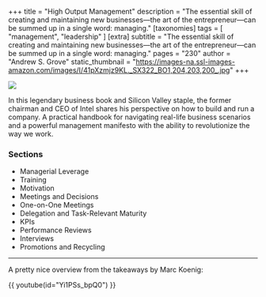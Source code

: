 +++
title = "High Output Management"
description = "The essential skill of creating and maintaining new businesses—the art of the entrepreneur—can be summed up in a single word: managing."
[taxonomies]
tags = [ "management", "leadership" ]
[extra]
subtitle = "The essential skill of creating and maintaining new businesses—the art of the entrepreneur—can be summed up in a single word: managing."
pages = "230"
author = "Andrew S. Grove"
static_thumbnail = "https://images-na.ssl-images-amazon.com/images/I/41pXzmjz9KL._SX322_BO1,204,203,200_.jpg"
+++

<a target="_blank"  href="https://www.amazon.de/gp/product/0679762884/ref=as_li_tl?ie=UTF8&camp=1638&creative=6742&creativeASIN=0679762884&linkCode=as2&tag=chemaclass-21&linkId=489d35a9734e854490326fc569f59895">
    <img border="0" src="https://images-na.ssl-images-amazon.com/images/I/41pXzmjz9KL._SX322_BO1,204,203,200_.jpg" >
</a>

<!-- more -->

In this legendary business book and Silicon Valley staple, the former chairman and CEO of Intel shares his perspective
on how to build and run a company. A practical handbook for navigating real-life business scenarios and a powerful
management manifesto with the ability to revolutionize the way we work. 

### Sections

- Managerial Leverage
- Training
- Motivation
- Meetings and Decisions
- One-on-One Meetings
- Delegation and Task-Relevant Maturity
- KPIs
- Performance Reviews
- Interviews
- Promotions and Recycling

---

A pretty nice overview from the takeaways by Marc Koenig:

{{ youtube(id="Yi1PSs_bpQ0") }}

